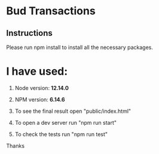 # Bud Transactions

## Instructions

Please run npm install to install all the necessary packages.

# I have used: 
1. Node version: **12.14.0**
2. NPM version: **6.14.6**

1. To see the final result open  "public/index.html"
2. To open a dev server run "npm run start"
3. To check the tests run "npm run test"

Thanks